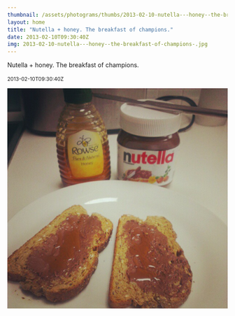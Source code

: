 ```yaml
---
thumbnail: /assets/photograms/thumbs/2013-02-10-nutella---honey--the-breakfast-of-champions-.png
layout: home
title: "Nutella + honey. The breakfast of champions."
date: 2013-02-10T09:30:40Z
img: 2013-02-10-nutella---honey--the-breakfast-of-champions-.jpg
---
```


Nutella + honey. The breakfast of champions.

<small>2013-02-10T09:30:40Z</small>

![Nutella + honey. The breakfast of champions.](/assets/photograms/original/2013-02-10-nutella---honey--the-breakfast-of-champions-.jpg)
